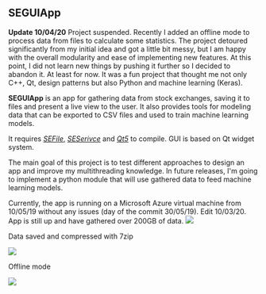 ## SEGUIApp

**Update 10/04/20** Project suspended.
Recently I added an offline mode to process data from files to calculate some statistics. The project detoured significantly from my initial idea and got a little bit messy, but I am happy with the overall modularity and ease of implementing new features. At this point, I did not learn new things by pushing it further so I decided to abandon it. At least for now. It was a fun project that thought me not only C++, Qt, design patterns but also Python and machine learning (Keras). 

**SEGUIApp** is an app for gathering data from stock exchanges, saving it to files and present a live view to the user. It also provides tools for modeling data that can be exported to CSV files and used to train machine learning models.


It requires *[SEFile](https://github.com/wdznak/SEFile)*, *[SESerivce](https://github.com/wdznak/SEService)* and *[Qt5](https://www.qt.io/)* to compile. GUI is based on Qt widget system.  




The main goal of this project is to test different approaches to design an app and improve my multithreading knowledge. In future releases, I'm going to implement a python module that will use gathered data to feed machine learning models.

Currently, the app is running on a Microsoft Azure virtual machine from 10/05/19 without any issues (day of the commit 30/05/19).
Edit 10/03/20. App is still up and have gathered over 200GB of data.
![](../assets/app.png)


Data saved and compressed with 7zip



![](../assets/files.png)








Offline mode



![](../assets/offmode.png)
